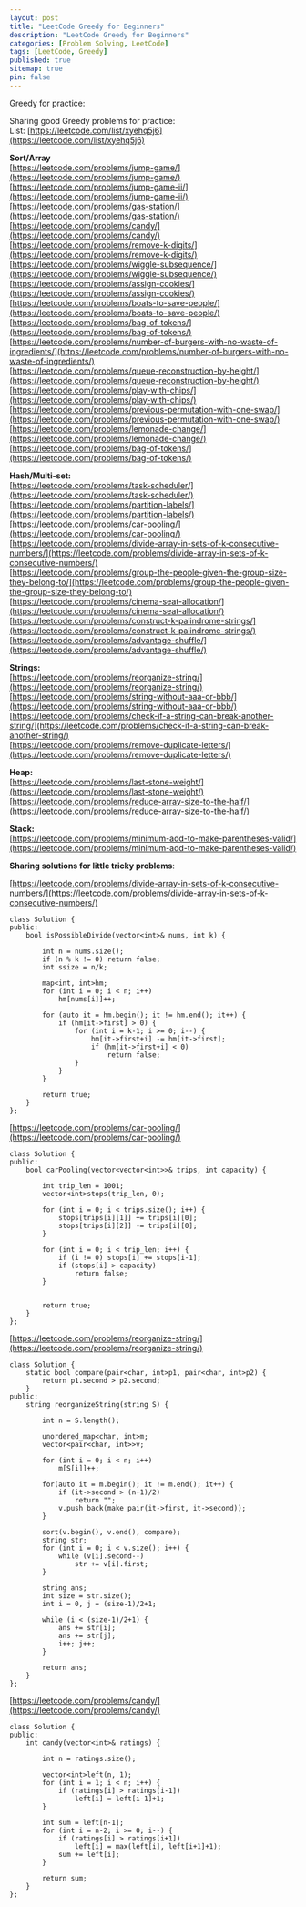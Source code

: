 ```yaml
---
layout: post
title: "LeetCode Greedy for Beginners"
description: "LeetCode Greedy for Beginners"
categories: [Problem Solving, LeetCode]
tags: [LeetCode, Greedy]
published: true
sitemap: true
pin: false
---
```



Greedy for practice:

Sharing good Greedy problems for practice:  
List: [https://leetcode.com/list/xyehq5j6](https://leetcode.com/list/xyehq5j6)

**Sort/Array**  
[https://leetcode.com/problems/jump-game/](https://leetcode.com/problems/jump-game/)  
[https://leetcode.com/problems/jump-game-ii/](https://leetcode.com/problems/jump-game-ii/)  
[https://leetcode.com/problems/gas-station/](https://leetcode.com/problems/gas-station/)  
[https://leetcode.com/problems/candy/](https://leetcode.com/problems/candy/)  
[https://leetcode.com/problems/remove-k-digits/](https://leetcode.com/problems/remove-k-digits/)  
[https://leetcode.com/problems/wiggle-subsequence/](https://leetcode.com/problems/wiggle-subsequence/)  
[https://leetcode.com/problems/assign-cookies/](https://leetcode.com/problems/assign-cookies/)  
[https://leetcode.com/problems/boats-to-save-people/](https://leetcode.com/problems/boats-to-save-people/)  
[https://leetcode.com/problems/bag-of-tokens/](https://leetcode.com/problems/bag-of-tokens/)  
[https://leetcode.com/problems/number-of-burgers-with-no-waste-of-ingredients/](https://leetcode.com/problems/number-of-burgers-with-no-waste-of-ingredients/)  
[https://leetcode.com/problems/queue-reconstruction-by-height/](https://leetcode.com/problems/queue-reconstruction-by-height/)  
[https://leetcode.com/problems/play-with-chips/](https://leetcode.com/problems/play-with-chips/)  
[https://leetcode.com/problems/previous-permutation-with-one-swap/](https://leetcode.com/problems/previous-permutation-with-one-swap/)  
[https://leetcode.com/problems/lemonade-change/](https://leetcode.com/problems/lemonade-change/)  
[https://leetcode.com/problems/bag-of-tokens/](https://leetcode.com/problems/bag-of-tokens/)

**Hash/Multi-set:**  
[https://leetcode.com/problems/task-scheduler/](https://leetcode.com/problems/task-scheduler/)  
[https://leetcode.com/problems/partition-labels/](https://leetcode.com/problems/partition-labels/)  
[https://leetcode.com/problems/car-pooling/](https://leetcode.com/problems/car-pooling/)  
[https://leetcode.com/problems/divide-array-in-sets-of-k-consecutive-numbers/](https://leetcode.com/problems/divide-array-in-sets-of-k-consecutive-numbers/)  
[https://leetcode.com/problems/group-the-people-given-the-group-size-they-belong-to/](https://leetcode.com/problems/group-the-people-given-the-group-size-they-belong-to/)  
[https://leetcode.com/problems/cinema-seat-allocation/](https://leetcode.com/problems/cinema-seat-allocation/)  
[https://leetcode.com/problems/construct-k-palindrome-strings/](https://leetcode.com/problems/construct-k-palindrome-strings/)  
[https://leetcode.com/problems/advantage-shuffle/](https://leetcode.com/problems/advantage-shuffle/)

**Strings:**  
[https://leetcode.com/problems/reorganize-string/](https://leetcode.com/problems/reorganize-string/)  
[https://leetcode.com/problems/string-without-aaa-or-bbb/](https://leetcode.com/problems/string-without-aaa-or-bbb/)  
[https://leetcode.com/problems/check-if-a-string-can-break-another-string/](https://leetcode.com/problems/check-if-a-string-can-break-another-string/)  
[https://leetcode.com/problems/remove-duplicate-letters/](https://leetcode.com/problems/remove-duplicate-letters/)

**Heap:**  
[https://leetcode.com/problems/last-stone-weight/](https://leetcode.com/problems/last-stone-weight/)  
[https://leetcode.com/problems/reduce-array-size-to-the-half/](https://leetcode.com/problems/reduce-array-size-to-the-half/)

**Stack:**  
[https://leetcode.com/problems/minimum-add-to-make-parentheses-valid/](https://leetcode.com/problems/minimum-add-to-make-parentheses-valid/)

**Sharing solutions for little tricky problems**:

[https://leetcode.com/problems/divide-array-in-sets-of-k-consecutive-numbers/](https://leetcode.com/problems/divide-array-in-sets-of-k-consecutive-numbers/)

```
class Solution {
public:
	bool isPossibleDivide(vector<int>& nums, int k) {

		int n = nums.size();
		if (n % k != 0) return false;
		int ssize = n/k;

		map<int, int>hm;
		for (int i = 0; i < n; i++)
			hm[nums[i]]++;

		for (auto it = hm.begin(); it != hm.end(); it++) {
			if (hm[it->first] > 0) {
				for (int i = k-1; i >= 0; i--) {
					hm[it->first+i] -= hm[it->first];
					if (hm[it->first+i] < 0)
						return false;
				}
			}
		}

		return true;
	}
};
```

[https://leetcode.com/problems/car-pooling/](https://leetcode.com/problems/car-pooling/)

```
class Solution {
public:
	bool carPooling(vector<vector<int>>& trips, int capacity) {

		int trip_len = 1001;
		vector<int>stops(trip_len, 0);

		for (int i = 0; i < trips.size(); i++) {
			stops[trips[i][1]] += trips[i][0];
			stops[trips[i][2]] -= trips[i][0];
		}

		for (int i = 0; i < trip_len; i++) {
			if (i != 0) stops[i] += stops[i-1];
			if (stops[i] > capacity)
				return false;
		}


		return true;
	}
};
```

[https://leetcode.com/problems/reorganize-string/](https://leetcode.com/problems/reorganize-string/)

```
class Solution {
	static bool compare(pair<char, int>p1, pair<char, int>p2) {
		return p1.second > p2.second;
	}
public:
	string reorganizeString(string S) {

		int n = S.length();

		unordered_map<char, int>m;
		vector<pair<char, int>>v;

		for (int i = 0; i < n; i++) 
			m[S[i]]++;

		for(auto it = m.begin(); it != m.end(); it++) {
			if (it->second > (n+1)/2)
				return "";
			v.push_back(make_pair(it->first, it->second));
		}

		sort(v.begin(), v.end(), compare);
		string str;
		for (int i = 0; i < v.size(); i++) {
			while (v[i].second--)
				str += v[i].first;
		}

		string ans;
		int size = str.size();
		int i = 0, j = (size-1)/2+1;

		while (i < (size-1)/2+1) {
			ans += str[i];
			ans += str[j];
			i++; j++;
		}

		return ans;
	}
};
```

[https://leetcode.com/problems/candy/](https://leetcode.com/problems/candy/)

```
class Solution {
public:
	int candy(vector<int>& ratings) {

		int n = ratings.size();

		vector<int>left(n, 1); 
		for (int i = 1; i < n; i++) {
			if (ratings[i] > ratings[i-1])
				left[i] = left[i-1]+1;
		}

		int sum = left[n-1];
		for (int i = n-2; i >= 0; i--) {
			if (ratings[i] > ratings[i+1])
				left[i] = max(left[i], left[i+1]+1);
			sum += left[i];
		}

		return sum;
	}
};
```
